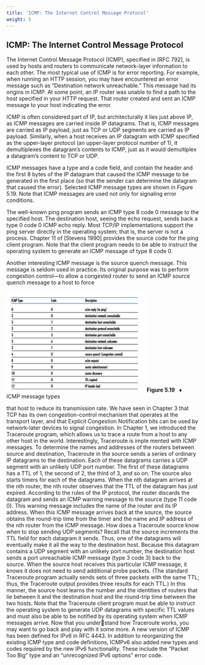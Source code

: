 ```yaml
---
title: 'ICMP: The Internet Control Message Protocol'
weight: 5
---
```




## ICMP: The Internet Control Message Protocol
The Internet Control Message Protocol (ICMP), specified in [RFC 792], is used by hosts and routers to communicate network-layer information to each other. The most typical use of ICMP is for error reporting. For example, when running an HTTP session, you may have encountered an error message such as “Destination network unreachable.” This message had its origins in ICMP. At some point, an IP router was unable to find a path to the host specified in your HTTP request. That router created and sent an ICMP message to your host indicating the error.

ICMP is often considered part of IP, but architecturally it lies just above IP, as ICMP messages are carried inside IP datagrams. That is, ICMP messages are carried as IP payload, just as TCP or UDP segments are carried as IP payload. Similarly, when a host receives an IP datagram with ICMP specified as the upper-layer protocol (an upper-layer protocol number of 1), it demultiplexes the datagram’s contents to ICMP, just as it would demultiplex a datagram’s content to TCP or UDP.

ICMP messages have a type and a code field, and contain the header and the first 8 bytes of the IP datagram that caused the ICMP message to be generated in the first place (so that the sender can determine the datagram that caused the error). Selected ICMP message types are shown in Figure 5.19. Note that ICMP messages are used not only for signaling error conditions.

The well-known ping program sends an ICMP type 8 code 0 message to the specified host. The destination host, seeing the echo request, sends back a type 0 code 0 ICMP echo reply. Most TCP/IP implementations support the ping server directly in the operating system; that is, the server is not a process. Chapter 11 of [Stevens 1990] provides the source code for the ping client program. Note that the client program needs to be able to instruct the operating system to generate an ICMP message of type 8 code 0.

Another interesting ICMP message is the source quench message. This message is seldom used in practice. Its original purpose was to perform congestion control—to allow a congested router to send an ICMP source quench message to a host to force

![Alt text](image-19.png)
**Figure 5.19**  ♦  ICMP message types

that host to reduce its transmission rate. We have seen in Chapter 3 that TCP has its 
own congestion-control mechanism that operates at the transport layer, and that Explicit 
Congestion Notification bits can be used by network-later devices to signal congestion.
In Chapter 1, we introduced the Traceroute program, which allows us to trace a 
route from a host to any other host in the world. Interestingly, Traceroute is imple mented with ICMP messages. To determine the names and addresses of the routers 
between source and destination, Traceroute in the source sends a series of ordinary IP 
datagrams to the destination. Each of these datagrams carries a UDP segment with an 
unlikely UDP port number. The first of these datagrams has a TTL of 1, the second of 2, 
the third of 3, and so on. The source also starts timers for each of the datagrams. When 
the nth datagram arrives at the nth router, the nth router observes that the TTL of the 
datagram has just expired. According to the rules of the IP protocol, the router discards 
the datagram and sends an ICMP warning message to the source (type 11 code 0). This 
warning message includes the name of the router and its IP address. When this ICMP 
message arrives back at the source, the source obtains the round-trip time from the 
timer and the name and IP address of the nth router from the ICMP message.
How does a Traceroute source know when to stop sending UDP segments? 
Recall that the source increments the TTL field for each datagram it sends. Thus, one 
of the datagrams will eventually make it all the way to the destination host. Because 
this datagram contains a UDP segment with an unlikely port number, the destination 
host sends a port unreachable ICMP message (type 3 code 3) back to the source. 
When the source host receives this particular ICMP message, it knows it does not 
need to send additional probe packets. (The standard Traceroute program actually 
sends sets of three packets with the same TTL; thus, the Traceroute output provides 
three results for each TTL.)
In this manner, the source host learns the number and the identities of routers 
that lie between it and the destination host and the round-trip time between the two 
hosts. Note that the Traceroute client program must be able to instruct the operating 
system to generate UDP datagrams with specific TTL values and must also be able to 
be notified by its operating system when ICMP messages arrive. Now that you understand how Traceroute works, you may want to go back and play with it some more.
A new version of ICMP has been defined for IPv6 in RFC 4443. In addition to 
reorganizing the existing ICMP type and code definitions, ICMPv6 also added new 
types and codes required by the new IPv6 functionality. These include the “Packet 
Too Big” type and an “unrecognized IPv6 options” error code.